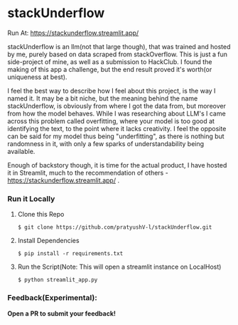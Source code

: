 # stackUnderflow

Run At: https://stackunderflow.streamlit.app/

stackUnderflow is an llm(not that large though), that was trained and hosted by me, purely based on data scraped from stackOverflow. This is just a fun side-project of mine, as well as a submission to HackClub. I found the making of this app a challenge, but the end result proved it's worth(or uniqueness at best).

I feel the best way to describe how I feel about this project, is the way I named it. It may be a bit niche, but the meaning behind the name stackUnderflow, is obviously from where I got the data from, but moreover from how the model behaves. While I was researching about LLM's I came across this problem called overfitting, where your model is too good at identifying the text, to the point where it lacks creativity. I feel the opposite can be said for my model thus being "underfitting", as there is nothing but randomness in it, with only a few sparks of understandability being available.

Enough of backstory though, it is time for the actual product, I have hosted it in Streamlit, much to the recommendation of others - https://stackunderflow.streamlit.app/ . 

### Run it Locally

1. Clone this Repo
   ```
   $ git clone https://github.com/pratyushV-l/stackUnderflow.git
   ```

2. Install Dependencies

   ```
   $ pip install -r requirements.txt
   ```
3. Run the Script(Note: This will open a streamlit instance on LocalHost)
   ```
   $ python streamlit_app.py
   ```

### Feedback(Experimental):
**Open a PR to submit your feedback!**

